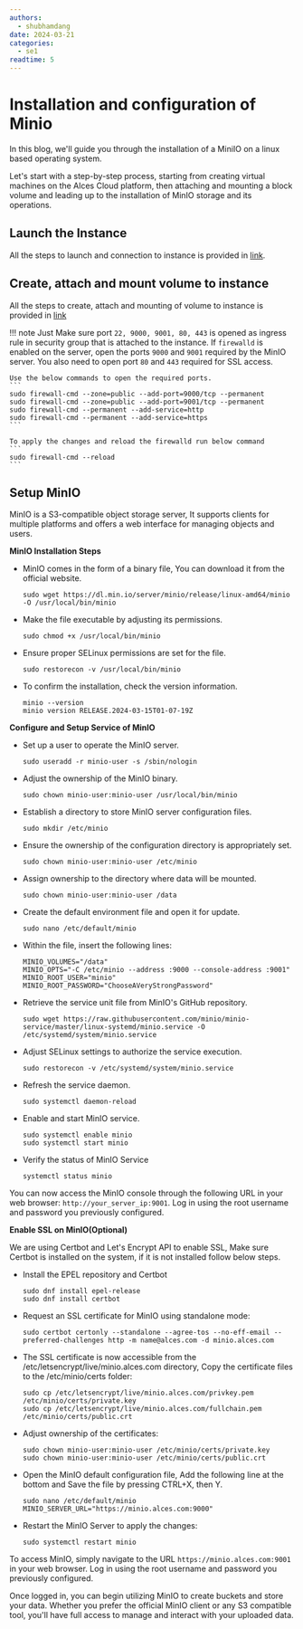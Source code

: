 ```yaml
---
authors:
  - shubhamdang
date: 2024-03-21
categories:
  - se1
readtime: 5
---
```


# Installation and configuration of Minio 
In this blog, we'll guide you through the installation of a MiniIO on a linux based operating system.

Let's start with a step-by-step process, starting from creating virtual machines on the Alces Cloud platform, then attaching and mounting a block volume and leading up to the installation of MinIO storage and its operations.
<!-- more -->

## Launch the Instance  
All the steps to launch and connection to instance is provided in [link](../../docs/starter/instance.md).

## Create, attach and mount volume to instance
All the steps to create, attach and mounting of volume to instance is provided in [link](../../docs/storage/volumes.md)

!!! note
    Just Make sure port `22, 9000, 9001, 80, 443` is opened as ingress rule in security group that is attached to the instance.
    If `firewalld` is enabled on the server, open the ports `9000` and `9001` required by the MinIO server. You also need to open port `80` and `443` required for SSL access.

    Use the below commands to open the required ports.
    ```
    sudo firewall-cmd --zone=public --add-port=9000/tcp --permanent
    sudo firewall-cmd --zone=public --add-port=9001/tcp --permanent
    sudo firewall-cmd --permanent --add-service=http
    sudo firewall-cmd --permanent --add-service=https
    ```

    To apply the changes and reload the firewalld run below command
    ```
    sudo firewall-cmd --reload
    ```

## Setup MinIO

MinIO is a S3-compatible object storage server, It supports clients for multiple platforms and offers a web interface for managing objects and users.

**MinIO Installation Steps**

- MinIO comes in the form of a binary file, You can download it from the official website.
    ```
    sudo wget https://dl.min.io/server/minio/release/linux-amd64/minio -O /usr/local/bin/minio
    ```

- Make the file executable by adjusting its permissions.
    ```
    sudo chmod +x /usr/local/bin/minio
    ```

- Ensure proper SELinux permissions are set for the file.
    ```
    sudo restorecon -v /usr/local/bin/minio
    ```

- To confirm the installation, check the version information.
    ```
    minio --version
    minio version RELEASE.2024-03-15T01-07-19Z
    ```


**Configure and Setup Service of MinIO**

- Set up a  user to operate the MinIO server.
    ```
    sudo useradd -r minio-user -s /sbin/nologin
    ```

- Adjust the ownership of the MinIO binary.
    ```
    sudo chown minio-user:minio-user /usr/local/bin/minio
    ```

- Establish a directory to store MinIO server configuration files.
    ```
    sudo mkdir /etc/minio
    ```

- Ensure the ownership of the configuration directory is appropriately set.
    ```
    sudo chown minio-user:minio-user /etc/minio
    ```

- Assign ownership to the directory where data will be mounted.
    ```
    sudo chown minio-user:minio-user /data
    ```

- Create the default environment file and open it for update.
    ```
    sudo nano /etc/default/minio
    ```

- Within the file, insert the following lines:
    ```
    MINIO_VOLUMES="/data"
    MINIO_OPTS="-C /etc/minio --address :9000 --console-address :9001"
    MINIO_ROOT_USER="minio"
    MINIO_ROOT_PASSWORD="ChooseAVeryStrongPassword"
    ```

- Retrieve the service unit file from MinIO's GitHub repository.
    ```
    sudo wget https://raw.githubusercontent.com/minio/minio-service/master/linux-systemd/minio.service -O /etc/systemd/system/minio.service
    ```

- Adjust SELinux settings to authorize the service execution.
    ```
    sudo restorecon -v /etc/systemd/system/minio.service
    ```

- Refresh the service daemon.
    ```
    sudo systemctl daemon-reload
    ```

- Enable and start MinIO service.
    ```
    sudo systemctl enable minio
    sudo systemctl start minio
    ```

- Verify the status of MinIO Service
    ```
    systemctl status minio
    ```

You can now access the MinIO console through the following URL in your web browser: `http://your_server_ip:9001`. Log in using the root username and password you previously configured.


**Enable SSL on MinIO(Optional)**

We are using Certbot and Let's Encrypt API to enable SSL, Make sure Certbot is installed on the system, if it is not installed follow below steps.

- Install the EPEL repository and Certbot
    ```
    sudo dnf install epel-release
    sudo dnf install certbot
    ```

- Request an SSL certificate for MinIO using standalone mode:
    ```
    sudo certbot certonly --standalone --agree-tos --no-eff-email --preferred-challenges http -m name@alces.com -d minio.alces.com
    ```

- The SSL certificate is now accessible from the /etc/letsencrypt/live/minio.alces.com directory, Copy the certificate files to the /etc/minio/certs folder:
    ```
    sudo cp /etc/letsencrypt/live/minio.alces.com/privkey.pem /etc/minio/certs/private.key
    sudo cp /etc/letsencrypt/live/minio.alces.com/fullchain.pem /etc/minio/certs/public.crt
    ```

- Adjust ownership of the certificates:
    ```
    sudo chown minio-user:minio-user /etc/minio/certs/private.key
    sudo chown minio-user:minio-user /etc/minio/certs/public.crt
    ```

- Open the MinIO default configuration file, Add the following line at the bottom and Save the file by pressing CTRL+X, then Y.
    ```
    sudo nano /etc/default/minio
    MINIO_SERVER_URL="https://minio.alces.com:9000"
    ```

- Restart the MinIO Server to apply the changes:
    ```
    sudo systemctl restart minio
    ```

To access MinIO, simply navigate to the URL `https://minio.alces.com:9001` in your web browser. Log in using the root username and password you previously configured.

Once logged in, you can begin utilizing MinIO to create buckets and store your data. Whether you prefer the official MinIO client or any S3 compatible tool, you'll have full access to manage and interact with your uploaded data.